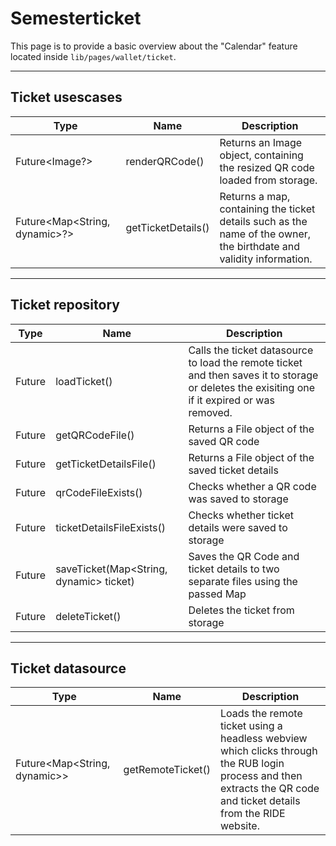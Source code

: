# Semesterticket

This page is to provide a basic overview about the "Calendar" feature located inside
`lib/pages/wallet/ticket`.

---

## Ticket usescases

| Type | Name | Description |
|------|------|-------------|
| Future<Image?> | renderQRCode() | Returns an Image object, containing the resized QR code loaded from storage.
| Future<Map<String, dynamic>?> | getTicketDetails() | Returns a map, containing the ticket details such as the name of the owner, the birthdate and validity information.

---

## Ticket repository

| Type | Name | Description |
|------|------|-------------|
| Future<void> | loadTicket() | Calls the ticket datasource to load the remote ticket and then saves it to storage or deletes the exisiting one if it expired or was removed.
| Future<File> | getQRCodeFile() | Returns a File object of the saved QR code
| Future<File> | getTicketDetailsFile() | Returns a File object of the saved ticket details
| Future<bool> | qrCodeFileExists() | Checks whether a QR code was saved to storage
| Future<bool> | ticketDetailsFileExists() | Checks whether ticket details were saved to storage
| Future<void> | saveTicket(Map<String, dynamic> ticket) | Saves the QR Code and ticket details to two separate files using the passed Map
| Future<void> | deleteTicket() | Deletes the ticket from storage

---

## Ticket datasource

| Type | Name | Description |
|------|------|-------------|
| Future<Map<String, dynamic>> | getRemoteTicket() | Loads the remote ticket using a headless webview which clicks through the RUB login process and then extracts the QR code and ticket details from the RIDE website.
